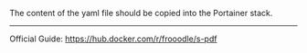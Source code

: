 The content of the yaml file should be copied into the Portainer stack.

***

Official Guide: https://hub.docker.com/r/frooodle/s-pdf
